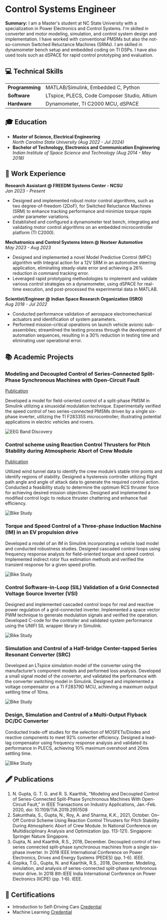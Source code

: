 # Control Systems Engineer

**Summary:** I am a Master's student at NC State University with a specialization in Power Electronics and Control Systems. I'm skilled in converter and motor modeling, simulation, and control system design and implementation. I have worked with conventional PMSMs but also the not-so-common Switched Reluctance Machines (SRMs). I am skilled in dynamometer bench setup and embedded coding on TI DSPs. I have also used tools such as dSPACE for rapid control prototyping and evaluation.

## 💻 Technical Skills
|      |     |
|:-----|:----|
| **Programming** | MATLAB/Simulink, Embedded C, Python |
| **Software** | LTspice, PLECS, Code Composer Studio, Altium |
| **Hardware** | Dynamometer, TI C2000 MCU, dSPACE |

## 🎓 Education
- **Master of Science, Electrical Engineering** <br>
_North Carolina State University (Aug 2022 - Jul 2024)_
- **Bachelor of Technology, Electronics and Communication Engineering** <br>
_Indian Institute of Space Science and Technology (Aug 2014 - May 2018)_

## 💼 Work Experience
**Research Assistant @ FREEDM Systems Center - NCSU** <br>
_Jan 2023 - Present_
- Designed and implemented robust motor control algorithms, such as two degree-of-freedom (2DoF), for Switched Reluctance Machines (SRM) to enhance tracking performance and minimize torque ripple under parameter variations.
- Established and configured a dynamometer test bench, integrating and validating motor control algorithms on an embedded microcontroller platform (TI C2000).

**Mechatronics and Control Systems Intern @ Nexteer Automotive** <br>
_May 2023 - Aug 2023_
- Designed and implemented a novel Model Predictive Control (MPC) algorithm with Integral action for a 12V SRM in an automotive steering application, eliminating steady-state error and achieving a 26% reduction in command tracking error.
- Leveraged rapid prototyping methodologies to implement and validate various control strategies on a dynamometer, using dSPACE for real-time execution, and post-processed the experimental data in MATLAB.

**Scientist/Engineer @ Indian Space Research Organization (ISRO)** <br>
_Aug 2018 - Jul 2022_
- Conducted performance validation of aerospace electromechanical actuators and identification of system parameters.
- Performed mission-critical operations on launch vehicle avionic sub-assemblies; streamlined the testing process through the development of automation sequences, resulting in a 30% reduction in testing time and eliminating user operational error.


## 📚 Academic Projects
### Modeling and Decoupled Control of Series-Connected Split-Phase Synchronous Machines with Open-Circuit Fault
[Publication](https://ieeexplore.ieee.org/abstract/document/8891722)

Developed a model for field-oriented control of a split-phase PMSM in Simulink utilizing a sinusoidal modulation technique. Experimentally verified the speed control of two series-connected PMSMs driven by a single six-phase inverter, utilizing the TI 
F28335S microcontroller; illustrating potential applications in electric vehicles and rovers.

![EEG Band Discovery](/assets/img/eeg_band_discovery.jpeg)

### Control scheme using Reaction Control Thrusters for Pitch Stability during Atmospheric Abort of Crew Module
[Publication](https://link.springer.com/chapter/10.1007/978-981-19-3938-9_11)

Utilized wind tunnel data to identify the crew module’s stable trim points and identify regions of stability. Designed a hysteresis controller utilizing flight path angle and angle of attack data to generate the required control action. Conducted a feasibility study to determine the optimum RCS thruster force for achieving desired mission objectives. Designed and implemented a modified control logic to reduce thruster chattering and enhance fuel efficiency.

![Bike Study](/assets/img/bike_study.jpeg)

### Torque and Speed Control of a Three-phase Induction Machine (IM) in an EV propulsion drive

Developed a model of an IM in Simulink incorporating a vehicle load model and conducted robustness studies. Designed cascaded control loops using frequency response analysis for field-oriented torque and speed control. Implemented indirect rotor flux estimation methods and verified the transient response for a given speed profile.

![Bike Study](/assets/img/bike_study.jpeg)

### Control Software-in-Loop (SIL) Validation of a Grid Connected Voltage Source Inverter (VSI)

Designed and implemented cascaded control loops for real and reactive power regulation of a grid-connected inverter. Implemented a space vector PWM technique to generate modulation signals and verified the operation. Developed C-code for the controller and validated system performance using the UNIFI SIL wrapper library in Simulink.

![Bike Study](/assets/img/bike_study.jpeg)

### Simulation and Control of a Half-bridge Center-tapped Series Resonant Converter (SRC)

Developed an LTspice simulation model of the converter using the manufacturer’s component models and performed loss analysis. Developed a small signal model of the converter, and validated the performance with the converter switching model in Simulink. Designed and implemented a voltage compensator on a TI F28379D MCU, achieving a maximum output settling time of 10ms.

![Bike Study](/assets/img/bike_study.jpeg)

### Design, Simulation and Control of a Multi-Output Flyback DC/DC Converter

Conducted trade-off studies for the selection of MOSFETs/Diodes and reactive components to meet 92% converter efficiency. Designed a lead-lag compensator using frequency response analysis and validated its performance in PLECS, achieving 10% maximum overshoot and 20ms settling time.

![Bike Study](/assets/img/bike_study.jpeg)

## 🖋️ Publications
1. N. Gupta, G. T. G. and R. S. Kaarthik, "Modeling and Decoupled Control of Series-Connected Split-Phase Synchronous Machines With Open-Circuit Fault," in IEEE Transactions on Industry Applications, Jan.-Feb. 2020, doi: 10.1109/TIA.2019.2951508
2. Sakunthala, S., Gupta, N., Roy, A. and Sharma, K.K., 2021, October. On–Off Control Scheme Using Reaction Control Thrusters for Pitch Stability During Atmospheric Abort of Crew Module. In National Conference on Multidisciplinary Analysis and Optimization (pp. 113-121). Singapore: Springer Nature Singapore.
3. Gupta, N. and Kaarthik, R.S., 2018, December. Decoupled control of two series connected split-phase synchronous machines from a single six-phase inverter. In 2018 IEEE International Conference on Power Electronics, Drives and Energy Systems (PEDES) (pp. 1-6). IEEE.
4. Gopika, T.G., Gupta, N. and Kaarthik, R.S., 2018, December. Modeling, simulation, and analysis of series-connected split-phase synchronous motor drive. In 2018 8th IEEE India International Conference on Power Electronics (IICPE) (pp. 1-6). IEEE.

## 📜 Certifications
- Introduction to Self-Driving Cars [Credential](https://www.coursera.org/account/accomplishments/verify/VL4CYKBNCTFT)
- Machine Learning [Credential](https://www.coursera.org/account/accomplishments/verify/DJMPDFPA8MM3)
